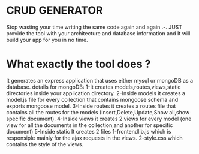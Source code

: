 # CRUD GENERATOR
Stop wasting your time writing the same code again and again .-.
JUST provide the tool with your architecture and database information and It will build your app for you in no time.
# What exactly the tool does ?
It generates an express application that uses either mysql or mongoDB as a database.
details for mongoDB:
 1-It creates models,routes,views,static directories inside your application directory.
 2-Inside models it creates a model.js file for every collection that contains mongoose schema and exports mongoose model.
 3-Inside routes it creates a routes file that contains all the routes for the models (Insert,Delete,Update,Show all,show specific document).
 4-Inside views it creates 2 views for every model (one view for all the documents in the collection,and another for specific document)
 5-Inside static It creates 2 files
  1-frontendlib.js which is responsiple mainly for the ajax requests in the views.
  2-style.css which contains the style of the views.
